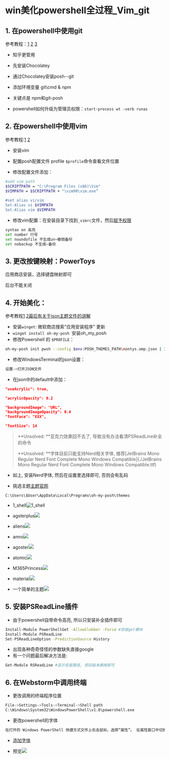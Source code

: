 ﻿# win美化powershell全过程_Vim_git
## 1. 在powershell中使用git
参考教程：[1](https://www.jianshu.com/p/2b28ed7b3bc1)  [2](https://zhuanlan.zhihu.com/p/265903402) [3](https://blog.csdn.net/weixin_43760969/article/details/105940877)

- 知乎更管用

- 先安装Chocolatey

- 通过Chocolatey安装posh--git

- 添加环境变量 git\cmd & npm

- 关键点是 npm和git-posh

- powershell如何升级为管理员权限：`start-process wt -verb runas`

## 2. 在powershell中使用vim
参考教程:[1](http://www.mitgai.net/2016/04/windows/setup-vim-to-work-with-powershell.html#:~:text=%E9%85%8D%E7%BD%AE%20Vim%20%E4%BD%BF%E5%85%B6%E5%92%8C%20PowerShell%20%E4%B8%80%E8%B5%B7%E5%B7%A5%E4%BD%9C%201%201.%E5%AE%89%E8%A3%85%20Vim,vimrc%20vimrc%20%E6%98%AF%20vim%20%E7%9A%84%E9%85%8D%E7%BD%AE%E6%96%87%E4%BB%B6%EF%BC%8C%E4%BF%9D%E5%AD%98%E5%9C%A8%20vim%20%E7%9A%84%E5%AE%89%E8%A3%85%E7%9B%AE%E5%BD%95%E4%B8%8B%EF%BC%9A%20) [2]()

- 安装vim

- 配置posh配置文件 profile `$profile`命令查看文件位置

- 修改配置文件添加：

```sh
#add vim path
$SCRIPTPATH = "C:\Program Files (x86)\Vim"
$VIMPATH = $SCRIPTPATH + "\vim90\vim.exe“
 
#set alias vi/vim
Set-Alias vi $VIMPATH
Set-Alias vim $VIMPATH
```

- 修改vim配置：在安装目录下找到`_vimrc`文件，然后[赋予权限](https://blog.csdn.net/changyana/article/details/118686463)
```sh
syntax on 高亮
set number 行号
set noundofile 不生成un~撤销备份
set nobackup 不生成~备份
```

## 3. 更改按键映射：PowerToys
应用商店安装，选择键盘映射即可

后台不能关闭

## 4. 开始美化：

参考教程[1](https://www.bilibili.com/video/BV1Qa411T7Au/?spm_id_from=333.337.search-card.all.click&vd_source=9fc1aeab20d64d4315c451b9c18d30d8) [2最后有关于json主题文件的讲解](https://www.bilibili.com/video/BV1Pq4y1g7os/?spm_id_from=333.337.search-card.all.click&vd_source=9fc1aeab20d64d4315c451b9c18d30d8)

- 安装`winget`: 微软商店搜索"应用安装程序" 更新 
- `winget install oh-my-posh `安装oh_my_posh
- 修改Powershell 的 `$PROFILE`：

```sh
oh-my-posh init pwsh --config $env:POSH_THEMES_PATH\montys.omp.json | Invoke-Expression
```

- 修改WindowsTerminal的json设置：

```sh
设置->打开JSON文件
```

- 在json中的default中添加：

```json
"useAcrylic": true, 

"acrylicOpacity": 0.2

"backgroundImage": "URL", 
"backgroundImageOpacity": 0.4
"fontFace": "XXX", 

"fontSize": 14
```

> **Unsolved: **亚克力效果回不去了, 导致没有办法看清PSReadLine补全的命令
>
> **Unsolved: **字体目前只能支持Nerd相关字体, 推荐[JetBrains Mono Regular Nerd Font Complete Mono Windows Compatible](./JetBrains Mono Regular Nerd Font Complete Mono Windows Compatible.ttf)

- 如上, 安装Nerd字体, 然后在设置里选择即可, 否则会有乱码

- 挑选主题[主题官网](https://ohmyposh.dev/docs/themes)

```sh
C:\Users\$User\AppData\Local\Programs\oh-my-posh\themes
```

- 1_shell![1_shell](./1_shell.png)

- agsterplus![](./agsterplus.png)

- aliens![](./aliens.png)

- amro![](./amro.png)
- agoster![](./angoster.png)
- atomic![](./atomic.png)
- M365Princess![](./M365Princess.png)
- material![](./material.png)
- 一个简单的主题![](./一个简单的主题.png)

## 5. 安装PSReadLine插件

- 由于powershell自带命令高亮, 所以只安装补全插件即可

```sh
Install-Module PowerShellGet -AllowClobber -Force #安装get模块
Install-Module PSReadLine
Set-PSReadLineOption -PredictionSource History
```

- 出现各种奇奇怪怪的参数缺失直接google
- 有一个问题最后解决方法是:

```sh
Get-Module RSReadLine #显示安装路径, 把旧版本删掉即可
```

## 6. 在Webstorm中调用终端

- 更改调用的终端程序位置

```sh
File->Settings->Tools->Terminal->Shell path
C:\Windows\System32\WindowsPowerShell\v1.0\powershell.exe
```

- 更改powershell的字体

```sh
在打开的 Windows PowerShell 快捷方式文件上右击鼠标，选择“属性”。 在属性窗口中切换到“字体”选项卡。 然后，将字体设为你喜欢的某种字体，将字体的大小设为你觉得合适的大小。 再点击切换到“颜色”选项卡，并选择“屏幕文字”。
```

- [添加字体](https://www.cnblogs.com/Wj-yuki/p/15128744.html#:~:text=IDEA%E4%BB%8E%E5%A4%96%E9%83%A8%E6%B7%BB%E5%8A%A0%E6%96%B0%E5%AD%97%E4%BD%93%20Step1%EF%BC%9A%E5%B0%86%E4%B8%8B%E8%BD%BD%E5%A5%BD%E7%9A%84%E5%AD%97%E4%BD%93%E6%94%BE%E5%88%B0IDEA%E7%9A%84%E5%AE%89%E8%A3%85%E7%9B%AE%E5%BD%95%E4%B8%8B%20D%3A%5CProgram%20Files%5CJetBrains%5CIntelliJ%20IDEA%202019.3.3%5Cjbr%5Clib%5Cfonts,Step2%EF%BC%9A%E5%9C%A8IDEA%E4%B8%AD%E8%AE%BE%E7%BD%AE%EF%BC%9Afile%20--%3E%20settings%20--%3E%20editor%20--%3Efonts)

- 预览![](./Web.png)
